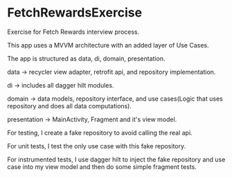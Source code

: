 # FetchRewardsExercise
Exercise for Fetch Rewards interview process.

This app uses a MVVM architecture with an added layer of Use Cases.

The app is structured as data, di, domain, presentation.

  data -> recycler view adapter, retrofit api, and repository implementation.
  
  di -> includes all dagger hilt modules.
  
  domain -> data models, repository interface, and use cases(Logic that uses repository and does all data computations).
  
  presentation -> MainActivity, Fragment and it's view model.
  
For testing, I create a fake repository to avoid calling the real api.

For unit tests, I test the only use case with this fake repository.

For instrumented tests, I use dagger hilt to inject the fake repository and use case into my view model and then do some simple fragment tests.
  
